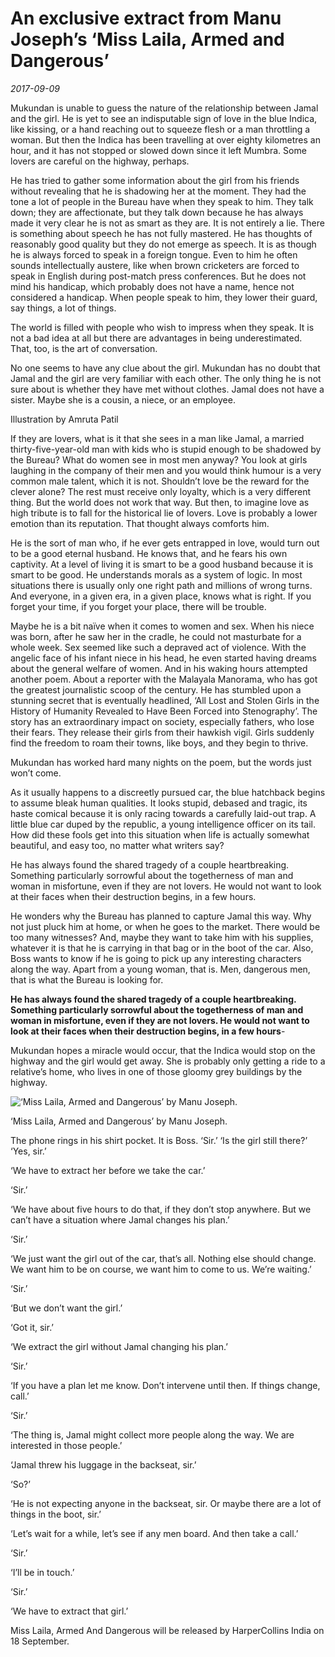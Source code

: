 # An exclusive extract from Manu Joseph’s ‘Miss Laila, Armed and Dangerous’

*2017-09-09*

Mukundan is unable to guess the nature of the relationship between Jamal
and the girl. He is yet to see an indisputable sign of love in the blue
Indica, like kissing, or a hand reaching out to squeeze flesh or a man
throttling a woman. But then the Indica has been travelling at over
eighty kilometres an hour, and it has not stopped or slowed down since
it left Mumbra. Some lovers are careful on the highway, perhaps.

He has tried to gather some information about the girl from his friends
without revealing that he is shadowing her at the moment. They had the
tone a lot of people in the Bureau have when they speak to him. They
talk down; they are affectionate, but they talk down because he has
always made it very clear he is not as smart as they are. It is not
entirely a lie. There is something about speech he has not fully
mastered. He has thoughts of reasonably good quality but they do not
emerge as speech. It is as though he is always forced to speak in a
foreign tongue. Even to him he often sounds intellectually austere, like
when brown cricketers are forced to speak in English during post-match
press conferences. But he does not mind his handicap, which probably
does not have a name, hence not considered a handicap. When people speak
to him, they lower their guard, say things, a lot of things.

The world is filled with people who wish to impress when they speak. It
is not a bad idea at all but there are advantages in being
underestimated. That, too, is the art of conversation.

No one seems to have any clue about the girl. Mukundan has no doubt that
Jamal and the girl are very familiar with each other. The only thing he
is not sure about is whether they have met without clothes. Jamal does
not have a sister. Maybe she is a cousin, a niece, or an employee.

Illustration by Amruta Patil

If they are lovers, what is it that she sees in a man like Jamal, a
married thirty-five-year-old man with kids who is stupid enough to be
shadowed by the Bureau? What do women see in most men anyway? You look
at girls laughing in the company of their men and you would think humour
is a very common male talent, which it is not. Shouldn’t love be the
reward for the clever alone? The rest must receive only loyalty, which
is a very different thing. But the world does not work that way. But
then, to imagine love as high tribute is to fall for the historical lie
of lovers. Love is probably a lower emotion than its reputation. That
thought always comforts him.

He is the sort of man who, if he ever gets entrapped in love, would turn
out to be a good eternal husband. He knows that, and he fears his own
captivity. At a level of living it is smart to be a good husband because
it is smart to be good. He understands morals as a system of logic. In
most situations there is usually only one right path and millions of
wrong turns. And everyone, in a given era, in a given place, knows what
is right. If you forget your time, if you forget your place, there will
be trouble.

Maybe he is a bit naïve when it comes to women and sex. When his niece
was born, after he saw her in the cradle, he could not masturbate for a
whole week. Sex seemed like such a depraved act of violence. With the
angelic face of his infant niece in his head, he even started having
dreams about the general welfare of women. And in his waking hours
attempted another poem. About a reporter with the Malayala Manorama, who
has got the greatest journalistic scoop of the century. He has stumbled
upon a stunning secret that is eventually headlined, ‘All Lost and
Stolen Girls in the History of Humanity Revealed to Have Been Forced
into Stenography’. The story has an extraordinary impact on society,
especially fathers, who lose their fears. They release their girls from
their hawkish vigil. Girls suddenly find the freedom to roam their
towns, like boys, and they begin to thrive.

Mukundan has worked hard many nights on the poem, but the words just
won’t come.

As it usually happens to a discreetly pursued car, the blue hatchback
begins to assume bleak human qualities. It looks stupid, debased and
tragic, its haste comical because it is only racing towards a carefully
laid-out trap. A little blue car duped by the republic, a young
intelligence officer on its tail. How did these fools get into this
situation when life is actually somewhat beautiful, and easy too, no
matter what writers say?

He has always found the shared tragedy of a couple heartbreaking.
Something particularly sorrowful about the togetherness of man and woman
in misfortune, even if they are not lovers. He would not want to look at
their faces when their destruction begins, in a few hours.

He wonders why the Bureau has planned to capture Jamal this way. Why not
just pluck him at home, or when he goes to the market. There would be
too many witnesses? And, maybe they want to take him with his supplies,
whatever it is that he is carrying in that bag or in the boot of the
car. Also, Boss wants to know if he is going to pick up any interesting
characters along the way. Apart from a young woman, that is. Men,
dangerous men, that is what the Bureau is looking for.

**He has always found the shared tragedy of a couple heartbreaking.
Something particularly sorrowful about the togetherness of man and woman
in misfortune, even if they are not lovers. He would not want to look at
their faces when their destruction begins, in a few hours**-

Mukundan hopes a miracle would occur, that the Indica would stop on the
highway and the girl would get away. She is probably only getting a ride
to a relative’s home, who lives in one of those gloomy grey buildings by
the highway.

<img
src="https://images.livemint.com/r/LiveMint/Period2/2017/09/09/Photos/Processed/Manujosephbookcover-kucD--414x621@LiveMint.jpg"
title="‘Miss Laila, Armed and Dangerous’ by Manu Joseph."
class="img-responsive"
alt="‘Miss Laila, Armed and Dangerous’ by Manu Joseph." />

‘Miss Laila, Armed and Dangerous’ by Manu Joseph.

The phone rings in his shirt pocket. It is Boss. ‘Sir.’ ‘Is the girl
still there?’ ‘Yes, sir.’

‘We have to extract her before we take the car.’ 

‘Sir.’ 

‘We have about five hours to do that, if they don’t stop anywhere. But
we can’t have a situation where Jamal changes his plan.’

‘Sir.’ 

‘We just want the girl out of the car, that’s all. Nothing else should
change. We want him to be on course, we want him to come to us. We’re
waiting.’

‘Sir.’ 

‘But we don’t want the girl.’ 

‘Got it, sir.’ 

‘We extract the girl without Jamal changing his plan.’ 

‘Sir.’ 

‘If you have a plan let me know. Don’t intervene until then. If things
change, call.’

‘Sir.’

‘The thing is, Jamal might collect more people along the way. We are
interested in those people.’

‘Jamal threw his luggage in the backseat, sir.’ 

‘So?’ 

‘He is not expecting anyone in the backseat, sir. Or maybe there are a
lot of things in the boot, sir.’ 

‘Let’s wait for a while, let’s see if any men board. And then take a
call.’

‘Sir.’

‘I’ll be in touch.’ 

‘Sir.’ 

‘We have to extract that girl.’

Miss Laila, Armed And Dangerous will be released by HarperCollins India
on 18 September.
